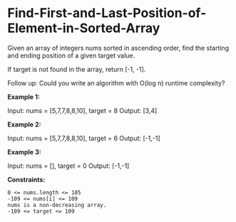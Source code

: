 # Find-First-and-Last-Position-of-Element-in-Sorted-Array

Given an array of integers nums sorted in ascending order, find the starting and ending position of a given target value.

If target is not found in the array, return [-1, -1].

Follow up: Could you write an algorithm with O(log n) runtime complexity?

 

<b>Example 1:</b>

Input: nums = [5,7,7,8,8,10], target = 8
Output: [3,4]

<b>Example 2:</b>

Input: nums = [5,7,7,8,8,10], target = 6
Output: [-1,-1]

<b>Example 3:</b>

Input: nums = [], target = 0
Output: [-1,-1]

 

<b>Constraints:</b>

    0 <= nums.length <= 105
    -109 <= nums[i] <= 109
    nums is a non-decreasing array.
    -109 <= target <= 109

